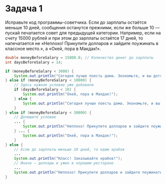 # Задача 1
Исправьте код программы-советчика. Если до зарплаты остаётся меньше 10 дней, сообщения останутся прежними, если же больше 10 — пускай печатается совет для предыдущей категории. Например, если на счету 15000 рублей и при этом до зарплаты остаётся 17 дней, то напечатается не «Неплохо! Прикупите долларов и зайдите поужинать в классное место.», а «Окей, пора в Макдак!».

```java
double moneyBeforeSalary = 15000.0; // Количество денег до зарплаты
int daysBeforeSalary = 14;

if (moneyBeforeSalary < 3000) {
    System.out.println("Сегодня лучше поесть дома. Экономьте, и вы дотянете до зарплаты!");
} else if (moneyBeforeSalary < 10000) {
    // Здесь нужное условие уже добавили
    if (daysBeforeSalary < 10) {
        System.out.println("Окей, пора в Макдак!");
    } else {
        System.out.println("Сегодня лучше поесть дома. Экономьте, и вы дотянете до зарплаты!");
    }
} else if (moneyBeforeSalary < 30000) {
    // Допишите условие
    ... {
        System.out.println("Неплохо! Прикупите долларов и зайдите поужинать в классное место.");
    } ... {
        System.out.println("Окей, пора в Макдак!");
    }
} else {
    // Если до зарплаты меньше 10 дней, то едим крабов
    ...
    System.out.println("Класс! Заказывайте крабов!");
    // Иначе — доллары и ужин в хорошем ресторане
    ...
    System.out.println("Неплохо! Прикупите долларов и зайдите поужинать в классное место.");
}
```

